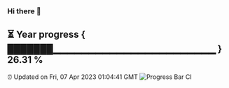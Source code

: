 ### Hi there 👋
⏳ Year progress { ███████▁▁▁▁▁▁▁▁▁▁▁▁▁▁▁▁▁▁▁▁▁▁▁ } 26.31 %
---
⏰ Updated on Fri, 07 Apr 2023 01:04:41 GMT
![Progress Bar CI](https://github.com/liununu/liununu/workflows/Progress%20Bar%20CI/badge.svg)
